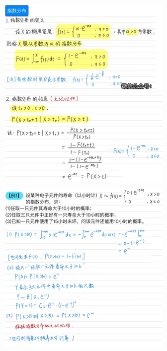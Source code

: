 ![](../photo/Pasted%20image%2020240423152522.png)

![](../photo/Pasted%20image%2020240423152552.png)

![](../photo/Pasted%20image%2020240423152841.png)
